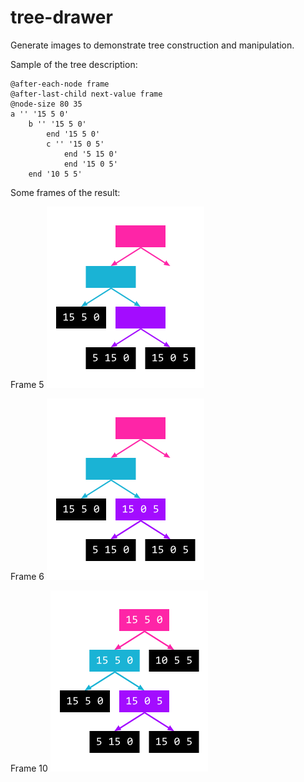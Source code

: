 # tree-drawer

Generate images to demonstrate tree construction and manipulation.

Sample of the tree description:

```
@after-each-node frame
@after-last-child next-value frame
@node-size 80 35
a '' '15 5 0'
    b '' '15 5 0'
        end '15 5 0'
        c '' '15 0 5'
            end '5 15 0'
            end '15 0 5'
    end '10 5 5'
```

Some frames of the result:

Frame 5
![05](samples/05.png)

Frame 6
![06](samples/06.png)

Frame 10
![10](samples/10.png)
